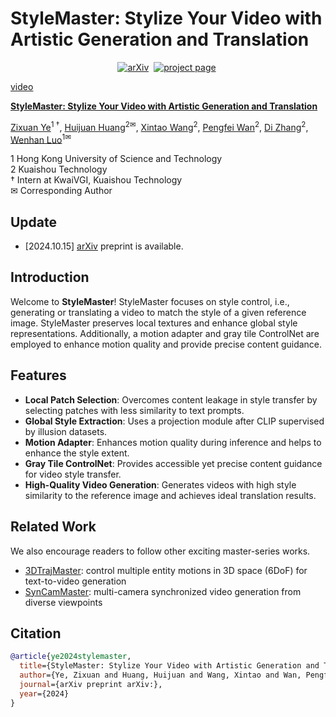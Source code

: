 # StyleMaster: Stylize Your Video with Artistic Generation and Translation
<div align="center">

[![arXiv](https://img.shields.io/badge/arXiv%20paper-2410.10511-b31b1b)](https://arxiv.org/abs/)&nbsp;
[![project page](https://img.shields.io/badge/Project%20page-StyleMaster-pink)](https://zixuan-ye.github.io/stylemaster/)&nbsp;

</div>



[video](https://github.com/user-attachments/assets/44f6ff07-8a12-4313-8ce6-d7c3ec2f00d8)



**[StyleMaster: Stylize Your Video with Artistic Generation and Translation](https://arxiv.org/abs/)**

[Zixuan Ye](https://zixuan-ye.github.io/)<sup>1 &dagger;</sup>, [Huijuan Huang](https://openreview.net/profile?id=~Huijuan_Huang1)<sup>2&#9993;</sup>, [Xintao Wang](https://xinntao.github.io/)<sup>2</sup>, [Pengfei Wan](https://scholar.google.com/citations?user=P6MraaYAAAAJ&hl=en)<sup>2</sup>, [Di Zhang](https://openreview.net/profile?id=~Di_ZHANG3)<sup>2</sup>, [Wenhan Luo](https://whluo.github.io/)<sup>1&#9993;</sup>

1 Hong Kong University of Science and Technology  
2 Kuaishou Technology  
† Intern at KwaiVGI, Kuaishou Technology  
✉ Corresponding Author


## Update

- [2024.10.15] [arXiv](https://arxiv.org/abs/) preprint is available.

## Introduction

Welcome to **StyleMaster**! StyleMaster focuses on style control, i.e., generating or translating a video to match the style of a given reference image. StyleMaster preserves local textures and enhance global style representations. Additionally, a motion adapter and gray tile ControlNet are employed to enhance motion quality and provide precise content guidance.

## Features

- **Local Patch Selection**: Overcomes content leakage in style transfer by selecting patches with less similarity to text prompts.
- **Global Style Extraction**: Uses a projection module after CLIP supervised by illusion datasets.
- **Motion Adapter**: Enhances motion quality during inference and helps to enhance the style extent.
- **Gray Tile ControlNet**: Provides accessible yet precise content guidance for video style transfer.
- **High-Quality Video Generation**: Generates videos with high style similarity to the reference image and achieves ideal translation results.

## Related Work
We also encourage readers to follow other exciting master-series works.
- [3DTrajMaster](http://fuxiao0719.github.io/projects/3dtrajmaster): control multiple entity motions in 3D space (6DoF) for text-to-video generation
- [SynCamMaster](https://jianhongbai.github.io/SynCamMaster/): multi-camera synchronized video generation from diverse viewpoints

## Citation

```bibtex
@article{ye2024stylemaster,
  title={StyleMaster: Stylize Your Video with Artistic Generation and Translation},
  author={Ye, Zixuan and Huang, Huijuan and Wang, Xintao and Wan, Pengfei and Zhang, Di and Luo, Wenhan},
  journal={arXiv preprint arXiv:},
  year={2024}
}